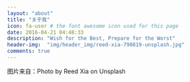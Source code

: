 ```yaml
---
layout: "about"
title: "关于我"
icon: fa-user # the font awesome icon used for this page
date: 2016-04-21 04:48:33
description: "Wish for the Best, Prepare for the Worst"
header-img:  "img/header_img/reed-xia-790819-unsplash.jpg"
comments: true
---
```



图片来自：Photo by Reed Xia on Unsplash

